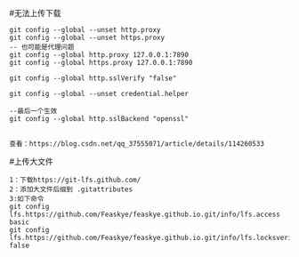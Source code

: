 #无法上传下载

    git config --global --unset http.proxy
    git config --global --unset https.proxy
    -- 也可能是代理问题
    git config --global http.proxy 127.0.0.1:7890
    git config --global https.proxy 127.0.0.1:7890

    git config --global http.sslVerify "false"

    git config --global --unset credential.helper

    --最后一个生效
    git config --global http.sslBackend "openssl"


    查看：https://blog.csdn.net/qq_37555071/article/details/114260533

#上传大文件

    1：下载https://git-lfs.github.com/
    2：添加大文件后缀到 .gitattributes
    3:如下命令
    git config lfs.https://github.com/Feaskye/feaskye.github.io.git/info/lfs.access basic
    git config lfs.https://github.com/Feaskye/feaskye.github.io.git/info/lfs.locksverify false



